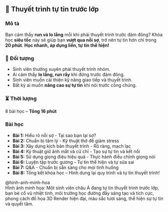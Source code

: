 ## 📌 Thuyết trình tự tin trước lớp

### Mô tả
Bạn cảm thấy **run và lo lắng** mỗi khi phải thuyết trình trước đám đông? Khóa học **siêu tốc** này sẽ giúp bạn **vượt qua nỗi sợ**, trở nên tự tin hơn chỉ trong **20 phút**. **Học nhanh, áp dụng liền, tự tin thể hiện!**

### 🎯 Đối tượng
- Sinh viên thường xuyên phải thuyết trình nhóm.
- Ai cảm thấy **lo lắng, run rẩy** khi đứng trước đám đông.
- Sinh viên muốn cải thiện kỹ năng giao tiếp và thuyết trình.
- Bất kỳ ai muốn **nâng cao sự tự tin** khi nói trước công chúng.

### ⏳ Thời lượng
8 bài học – **Tổng 16 phút**

### Bài học
- **Bài 1:** Hiểu rõ nỗi sợ - Tại sao bạn lại sợ?
- **Bài 2:** Chuẩn bị tâm lý - Kỹ thuật thở để giảm stress
- **Bài 3:** Xây dựng kịch bản thuyết trình - Rõ ràng, mạch lạc
- **Bài 4:** Kỹ thuật giữ ánh mắt và cử chỉ - Tạo sự tự tin và kết nối
- **Bài 5:** Sử dụng giọng điệu hiệu quả - Thực hành điều chỉnh giọng nói
- **Bài 6:** Luyện tập trước gương - Tự tin thể hiện và tự sửa sai
- **Bài 7:** Q&A - Chuẩn bị sẵn sàng cho mọi tình huống
- **Bài 8:** Tổng kết khóa học – Hình dung lại quy trình và tự tin thuyết trình!

@hinh-anh-minh-hoa  
Hình ảnh minh họa: Một sinh viên châu Á đang tự tin thuyết trình trước lớp, bạn bè cổ vũ nhiệt tình, môi trường học đường đầy sáng tạo và tích cực, phong cách đồ họa 3D Render hiện đại, màu sắc tươi sáng, thể hiện sự tự tin và quyết tâm.